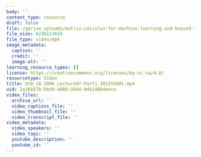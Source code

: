 ```yaml
---
body: ''
content_type: resource
draft: false
file: /gdrive_uploads/matrix-calculus-for-machine-learning-and-beyond-iap-2023/19_-b47PnGFbw50sEzpqpqBycmlTgPmpf/ocw_18s096_lecture07-part1_2023feb01.mp4
file_size: 6236113619
file_type: video/mp4
image_metadata:
  caption: ''
  credit: ''
  image-alt: ''
learning_resource_types: []
license: https://creativecommons.org/licenses/by-nc-sa/4.0/
resourcetype: Video
title: OCW_18.S096_Lecture07-Part1_2023feb01.mp4
uid: 2a26b57b-0bd9-4889-9564-94b1486deece
video_files:
  archive_url: ''
  video_captions_file: ''
  video_thumbnail_file: ''
  video_transcript_file: ''
video_metadata:
  video_speakers: ''
  video_tags: ''
  youtube_description: ''
  youtube_id: ''
---
```

